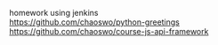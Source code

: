 homework using jenkins        
https://github.com/chaoswo/python-greetings        
https://github.com/chaoswo/course-js-api-framework
